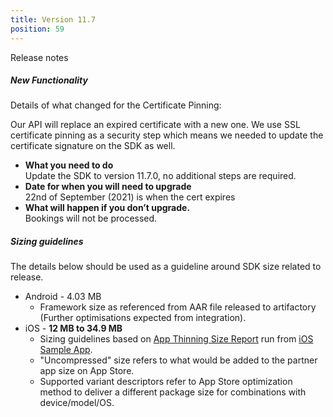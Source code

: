 ```yaml
---
title: Version 11.7
position: 59
---
```

Release notes

##### New Functionality

Details of what changed for the Certificate Pinning:

Our API will replace an expired certificate with a new one. We use SSL certificate pinning as a security step which means we needed to update the certificate signature on the SDK as well.
</br>
* <b>What you need to do</b>
</br>Update the SDK to version 11.7.0, no additional steps are required.
* <b>Date for when you will need to upgrade</b>
</br> 22nd of September (2021) is when the cert expires
* <b>What will happen if you don’t upgrade.</b>
</br>Bookings will not be processed. 

##### Sizing guidelines
The details below should be used as a guideline around SDK size related to release.
* Android - 4.03 MB
    * Framework size as referenced from AAR file released to artifactory (Further optimisations expected from integration).
* iOS - **12 MB to 34.9 MB**
    * Sizing guidelines based on <a href="https://github.com/cartrawler/cartrawler.github.io/blob/master/ios-report.txt" target="_blank">App Thinning Size Report</a> run from <a href="https://github.com/cartrawler/cartrawler-ios-integration" target="_blank">iOS Sample App</a>.
    * "Uncompressed" size refers to what would be added to the partner app size on App Store.
    * Supported variant descriptors refer to App Store optimization method to deliver a different package size for combinations with device/model/OS.
